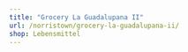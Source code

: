 ```yaml
---
title: "Grocery La Guadalupana II"
url: /norristown/grocery-la-guadalupana-ii/
shop: Lebensmittel
---
```

